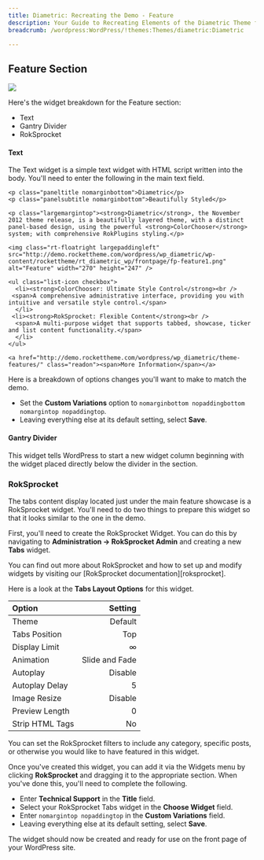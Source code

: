 ```yaml
---
title: Diametric: Recreating the Demo - Feature
description: Your Guide to Recreating Elements of the Diametric Theme for WordPress
breadcrumb: /wordpress:WordPress/!themes:Themes/diametric:Diametric

---
```


Feature Section
-----
![][demo3]

Here's the widget breakdown for the Feature section:

* Text
* Gantry Divider
* RokSprocket

#### Text
The Text widget is a simple text widget with HTML script written into the body. You'll need to enter the following in the main text field.

~~~
<p class="paneltitle nomarginbottom">Diametric</p>
<p class="panelsubtitle nomarginbottom">Beautifully Styled</p>

<p class="largemargintop"><strong>Diametric</strong>, the November 2012 theme release, is a beautifully layered theme, with a distinct panel-based design, using the powerful <strong>ColorChooser</strong> system; with comprehensive RokPlugins styling.</p>

<img class="rt-floatright largepaddingleft" src="http://demo.rockettheme.com/wordpress/wp_diametric/wp-content/rockettheme/rt_diametric_wp/frontpage/fp-feature1.png" alt="Feature" width="270" height="247" />

<ul class="list-icon checkbox">
  <li><strong>ColorChooser: Ultimate Style Control</strong><br />
 <span>A comprehensive administrative interface, providing you with intuitive and versatile style control.</span>
  </li>
 <li><strong>RokSprocket: Flexible Content</strong><br />
  <span>A multi-purpose widget that supports tabbed, showcase, ticker and list content functionality.</span>
  </li>
</ul>

<a href="http://demo.rockettheme.com/wordpress/wp_diametric/theme-features/" class="readon"><span>More Information</span></a>
~~~

Here is a breakdown of options changes you'll want to make to match the demo.

* Set the **Custom Variations** option to `nomarginbottom nopaddingbottom nomargintop nopaddingtop`.
* Leaving everything else at its default setting, select **Save**.

#### Gantry Divider
This widget tells WordPress to start a new widget column beginning with the widget placed directly below the divider in the section.

### RokSprocket
The tabs content display located just under the main feature showcase is a RokSprocket widget. You'll need to do two things to prepare this widget so that it looks similar to the one in the demo.

First, you'll need to create the RokSprocket Widget. You can do this by navigating to **Administration -> RokSprocket Admin** and creating a new **Tabs** widget. 

You can find out more about RokSprocket and how to set up and modify widgets by visiting our [RokSprocket documentation][roksprocket].

Here is a look at the **Tabs Layout Options** for this widget.

| Option          |        Setting |  
| :-------------- | -------------: |  
| Theme           |        Default |  
| Tabs Position   |            Top |  
| Display Limit   |              ∞ |  
| Animation       | Slide and Fade |  
| Autoplay        |        Disable |  
| Autoplay Delay  |              5 |  
| Image Resize    |        Disable |  
| Preview Length  |              0 |  
| Strip HTML Tags |             No |  

You can set the RokSprocket filters to include any category, specific posts, or otherwise you would like to have featured in this widget.

Once you've created this widget, you can add it via the Widgets menu by clicking **RokSprocket** and dragging it to the appropriate section. When you've done this, you'll need to complete the following.

* Enter **Technical Support** in the **Title** field.
* Select your RokSprocket Tabs widget in the **Choose Widget** field.
* Enter `nomargintop nopaddingtop` in the **Custom Variations** field.
* Leaving everything else at its default setting, select **Save**.

The widget should now be created and ready for use on the front page of your WordPress site.

[demo3]: assets/demo_4.jpeg